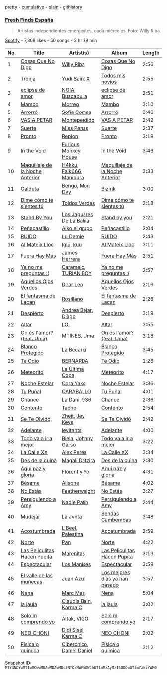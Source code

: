 pretty - [cumulative](/playlists/cumulative/37i9dQZF1DWVhn3qoy98w6.md) - [plain](/playlists/plain/37i9dQZF1DWVhn3qoy98w6) - [githistory](https://github.githistory.xyz/mackorone/spotify-playlist-archive/blob/main/playlists/plain/37i9dQZF1DWVhn3qoy98w6)

### [Fresh Finds España](https://open.spotify.com/playlist/37i9dQZF1DWVhn3qoy98w6)

> Artistas independientes emergentes, cada miércoles\. Foto: Willy Riba.

[Spotify](https://open.spotify.com/user/spotify) - 7,308 likes - 50 songs - 2 hr 39 min

| No. | Title | Artist(s) | Album | Length |
|---|---|---|---|---|
| 1 | [Cosas Que No Digo](https://open.spotify.com/track/3AsGBWMifVUz37NtDN6DnH) | [Willy Riba](https://open.spotify.com/artist/1MDcNFrfMoIlCUXNvOWAiT) | [Cosas Que No Digo](https://open.spotify.com/album/0ltcqxz1WegmgPqY7ZOeFn) | 2:56 |
| 2 | [Tronja](https://open.spotify.com/track/2LnPzWys8WHIuwwv7lZaKr) | [Yudi Saint X](https://open.spotify.com/artist/3FCIqYlVFXQF3FQ2dY4ap9) | [Todos mis novios](https://open.spotify.com/album/1MIM5fuUPCk9K4UE4SYBw5) | 2:55 |
| 3 | [eclipse de amor](https://open.spotify.com/track/6oU12RE1G6CxW8tHkYLiRl) | [NOIA](https://open.spotify.com/artist/7ME5Ue2P7g1BP11FRWr7LA), [Buscabulla](https://open.spotify.com/artist/0MoaBi6dSquXp6rrlqlF8R) | [eclipse de amor](https://open.spotify.com/album/1B0fg4RJtE53arBhogyE2B) | 2:51 |
| 4 | [Mambo](https://open.spotify.com/track/142K8wG0SPw36Ka2sqojCv) | [Morreo](https://open.spotify.com/artist/3Xp3bobA8pIQerBzo8jW8d) | [Mambo](https://open.spotify.com/album/4uYWlPEOjaslNWJn46JACM) | 3:10 |
| 5 | [Arrorró](https://open.spotify.com/track/5P86td72BHGAv3OEBMOZDF) | [Sofía Comas](https://open.spotify.com/artist/4W8QcZ9XWkdnFcMFVwL6Rb) | [Arrorró](https://open.spotify.com/album/4nz4bikIR6icB6uBjHO8dS) | 3:46 |
| 6 | [VAS A PETAR](https://open.spotify.com/track/755QPBbojnCDQR1c8OJJgd) | [Monteperdido](https://open.spotify.com/artist/3GxxpOZw5vZ4Z5Wxesav1y) | [VAS A PETAR](https://open.spotify.com/album/1eYgKsgcg1ogaL5sP5ZaSJ) | 2:42 |
| 7 | [Suerte](https://open.spotify.com/track/7jClzz624VljSRY73kxnLL) | [Miss Penas](https://open.spotify.com/artist/0qer4wP63SX8Xqbsb5hAto) | [Suerte](https://open.spotify.com/album/23tm8AF7Hl8Rhs6BX2hna0) | 2:37 |
| 8 | [Pronto](https://open.spotify.com/track/036ALWFM6JnbGJ7buxZ2xE) | [Repion](https://open.spotify.com/artist/15o4xwiKZWJ6jOFp9LeP24) | [Pronto](https://open.spotify.com/album/6EfoITktkpVnCNs8VjxLNl) | 3:19 |
| 9 | [In the Void](https://open.spotify.com/track/6xb1Ci1MwDvADgw1iqHqqJ) | [Furious Monkey House](https://open.spotify.com/artist/4u8LHuDsbX6iiVdAgG2Kq9) | [In the Void](https://open.spotify.com/album/7iQAuJ1mJMlR6FgdP38sLq) | 3:43 |
| 10 | [Maquillaje de la Noche Anterior](https://open.spotify.com/track/6CGh1txhbyAJJx63ap9q8J) | [H4kku](https://open.spotify.com/artist/2yIUmgwco88HlNwfczF5cd), [Faik666](https://open.spotify.com/artist/1BcWiXLupC48usJmldMzZU), [Manibura](https://open.spotify.com/artist/4aDvtCbo80dg7MgYg24xu9) | [Maquillaje de la Noche Anterior](https://open.spotify.com/album/44AymxiFgndmypDCZfykc5) | 3:33 |
| 11 | [Galduta](https://open.spotify.com/track/19mQ5OGCU7vPDefmf9UYFY) | [Bengo](https://open.spotify.com/artist/6dNHiPEIu6X3UrneNMX4EK), [Mon Dvy](https://open.spotify.com/artist/7MoX5e6PR4dvaoCXKXgZQ6) | [Bizirik](https://open.spotify.com/album/49jFff7BGP3zFDE8zbbc6W) | 3:00 |
| 12 | [Dime cómo te sientes tú](https://open.spotify.com/track/7K2w3nXOnAD5rm3Zay7jsR) | [Toldos Verdes](https://open.spotify.com/artist/0E2ZnsJ8v4h5x9y7aB8RLw) | [Dime cómo te sientes tú](https://open.spotify.com/album/7F5SvY260jPmZpGy63ScJX) | 2:18 |
| 13 | [Stand By You](https://open.spotify.com/track/65QzJu6XlEpc3kQCXPuMxa) | [Los Jaguares De La Bahía](https://open.spotify.com/artist/1O6og7B4901T9pfhlRz1a5) | [Stand by you](https://open.spotify.com/album/3BIQYIdnfGrIoBQqYJ6HGJ) | 2:21 |
| 14 | [Peñacastillo](https://open.spotify.com/track/4tmpzgQLJhMXhmYLXDVFje) | [Aiko el grupo](https://open.spotify.com/artist/0mk9dVJMJF4fanFzeZo6K1) | [Peñacastillo](https://open.spotify.com/album/6BMjdPvhc4zoCOi1HicRlo) | 2:04 |
| 15 | [RUIDO](https://open.spotify.com/track/1JmDikHj98o7wXeGJN8Oi3) | [Lu Demie](https://open.spotify.com/artist/0UngCHHTGXq1hWlQCuqDmb) | [RUIDO](https://open.spotify.com/album/7l5mlZbuTBN5UWz8HAEAaN) | 2:43 |
| 16 | [Al Mateix Lloc](https://open.spotify.com/track/5SDKlePLbKowakcFgrIRPo) | [Iglú](https://open.spotify.com/artist/4Wfi7bsHCX2jfKgYvwl4gO), [kuu](https://open.spotify.com/artist/77cBad8DNTobzNpER2rQfX) | [Al Mateix Lloc](https://open.spotify.com/album/7wvhA6rrFwNgzAPRLGTMZg) | 3:11 |
| 17 | [Fuera Hay Más](https://open.spotify.com/track/2o5Untci2vhVzO48be8coe) | [James Herrera](https://open.spotify.com/artist/4eQFCzwxKC2wBXVrGlb2O4) | [Fuera Hay Más](https://open.spotify.com/album/6dYv0tYUBZPblQOVOTds5X) | 2:51 |
| 18 | [Ya no me preguntas :\(](https://open.spotify.com/track/0nRyd1sdfzclOuAlrqoq13) | [Caramelo](https://open.spotify.com/artist/4PbO9BMuW73V94vFBPuXW4), [TURIAN BOY](https://open.spotify.com/artist/1eSwgui2FpnjUczhPdCuvb) | [Ya no me preguntas :\(](https://open.spotify.com/album/7nfAPWow6AADqQAEUFHbUx) | 2:57 |
| 19 | [Aquellos Ojos Verdes](https://open.spotify.com/track/5ruPAQOzI23RffAKTZcgdj) | [Dear Leo](https://open.spotify.com/artist/3lfVH6hkFMxtzwUXdlyb60) | [Aquellos Ojos Verdes](https://open.spotify.com/album/6QpJm0EVKgkhumERAYnZq6) | 2:19 |
| 20 | [El fantasma de Lacan](https://open.spotify.com/track/49j6rCUV91ZYzJIU0a63WE) | [Rosillano](https://open.spotify.com/artist/6TkyvtlN0ZfU8SsvKqdoE9) | [El fantasma de Lacan](https://open.spotify.com/album/2XoPzqUN74BMTBJ3Xaz8Vb) | 2:26 |
| 21 | [Despierto](https://open.spotify.com/track/03wwC5vZMG8WtCjXwpjClK) | [Andrea Bejar](https://open.spotify.com/artist/5l3g6Xp8KQE4prw9hk6rQ8), [Diàgo](https://open.spotify.com/artist/7c4D4GARDnPEe1arEIKp0s) | [Despierto](https://open.spotify.com/album/3KhASegtqWv7krbI95cGU3) | 3:19 |
| 22 | [Altar](https://open.spotify.com/track/3WyJCG5TITCX9XlgIkD3oj) | [I.O.](https://open.spotify.com/artist/0W7i4dR3G2zB88NtkMkVgf) | [Altar](https://open.spotify.com/album/6gxBp3aafZ9LzXD1M2Remx) | 3:55 |
| 23 | [On és l'amor? \(feat\. Uma\)](https://open.spotify.com/track/6hbKcsgpG2X2gEL8JjMKeL) | [MTINES](https://open.spotify.com/artist/76lAr4DMu57YZufBZpdEP4), [Uma](https://open.spotify.com/artist/0RZewmdiKrFtejSJ3jfmGs) | [On és l'amor? \(feat\. Uma\)](https://open.spotify.com/album/0YpSrk1L3FYgBjHi3vTRKz) | 3:18 |
| 24 | [Blanco Protegido](https://open.spotify.com/track/7uKhqjk48KxBssrBoNPdtP) | [La Becaria](https://open.spotify.com/artist/41izfWLUUrKOeu7MSGSHxS) | [Blanco Protegido](https://open.spotify.com/album/5Fjke4uUVyd3mjppJDRJje) | 3:45 |
| 25 | [Te Odio](https://open.spotify.com/track/5x1JcXWynYCWR729Ca7Pyh) | [BERNARDA](https://open.spotify.com/artist/4AMFwj85joZJusmm6uK6AW) | [Te Odio](https://open.spotify.com/album/0Qk5XBMc32QTHAeUPylDKt) | 1:26 |
| 26 | [Meteorito](https://open.spotify.com/track/1dNDxCDGhRssMduNcSY1hH) | [La Última Copa](https://open.spotify.com/artist/6mwcPPLjITp5LcqmeFZaL7) | [Meteorito](https://open.spotify.com/album/2PNraHBzz4SXM9dMX1j5G0) | 4:17 |
| 27 | [Noche Estelar](https://open.spotify.com/track/5jj4mN9MQcGnpgCj1bootx) | [Cora Yako](https://open.spotify.com/artist/09un4iSHi0vAwjGBwvWiDm) | [Noche Estelar](https://open.spotify.com/album/0CDcUKQydmwaQ0zHdXwMo5) | 3:36 |
| 28 | [Tu Puñal](https://open.spotify.com/track/2royi8vLf3gGO4yAJjQ1PR) | [CARABALLO](https://open.spotify.com/artist/3cL2rJBbEiiz8zIxzdQ2mr) | [Tu Puñal](https://open.spotify.com/album/7Ik2ZH3dz4sNlCjQxQFQeS) | 4:01 |
| 29 | [Chance](https://open.spotify.com/track/0RWDc1NiftnjIMGtvgzPwq) | [La Dani](https://open.spotify.com/artist/3TJq3RpStgVuYfSyZ1jQJS), [936](https://open.spotify.com/artist/4zbUEP4kM8M21YqMtWbP0v) | [Chance](https://open.spotify.com/album/6rQV5kJBeJd7SP9sqxOL6V) | 2:36 |
| 30 | [Contento](https://open.spotify.com/track/46kBQV8eoh0pbVvYE4W4XZ) | [Tacho](https://open.spotify.com/artist/0iym7MctBjSQcYJH4kDKRp) | [Contento](https://open.spotify.com/album/7oQwIb1jy54ndL6TQBd99b) | 2:54 |
| 31 | [Se Te Olvidó](https://open.spotify.com/track/0PsJH4YYZZUZjjhDsfn6jh) | [Zheit](https://open.spotify.com/artist/2wa9XNQ6RvXwD2WBKpLFsz), [Jey Keys](https://open.spotify.com/artist/1munpoe9Fvb0TcorDCXN8D) | [Se Te Olvidó](https://open.spotify.com/album/51qrnZnaQbTmeubAO2Fkbb) | 2:42 |
| 32 | [Adelante](https://open.spotify.com/track/5NvqDMHAL38UTfNQFizEWm) | [levitants](https://open.spotify.com/artist/5Ed1kJRHN0Uj0BhGbRNutV) | [Adelante](https://open.spotify.com/album/4TGfWV8k3nPN3DFbjNplCJ) | 4:00 |
| 33 | [Todo va a ir a mejor](https://open.spotify.com/track/0eLYSxBkS0P6m3vF6wMQFT) | [Biela](https://open.spotify.com/artist/3V4eTmIv1fY1zTRSOFOjEH), [Johnny Garso](https://open.spotify.com/artist/6zvsUJE9zNUpP3mV3tQsCg) | [Todo va a ir a mejor](https://open.spotify.com/album/1jvt4EcdNM37huxPXJ2Gkm) | 3:22 |
| 34 | [La Calle XX](https://open.spotify.com/track/7Dk3pBS0mnDeUMyJOFHsfr) | [Alex Perea](https://open.spotify.com/artist/3kzqudsmN33sSYb2lu8I1D) | [La Calle XX](https://open.spotify.com/album/4GchyoSycTqsisTYwDD2AO) | 3:34 |
| 35 | [Des de la cuina](https://open.spotify.com/track/3KNTu3VGHdjFNwshyadXeP) | [Magalí Datzira](https://open.spotify.com/artist/4Wwktb7LI1OtXAWRO6Hln4) | [Des de la cuina](https://open.spotify.com/album/2Gy6lJRZ1YGpiHksZ2o3zZ) | 2:30 |
| 36 | [Aquí paz y gloria](https://open.spotify.com/track/2mqcnexiNK1Di7EKeihEmu) | [Florent y Yo](https://open.spotify.com/artist/2iYfFA4WAdUuvHXGY61aE4) | [Aquí paz y gloria](https://open.spotify.com/album/5STDpdZPZI4Db5rrmGUX8Q) | 4:31 |
| 37 | [Bésame](https://open.spotify.com/track/7uztezt6a1MlMLLuIR3NCX) | [Alisone](https://open.spotify.com/artist/4jREeAP6ogIlfy7c2ME4Y5) | [Bésame](https://open.spotify.com/album/647INHj6XfwrPw9Jqb8Jls) | 4:02 |
| 38 | [No Estás](https://open.spotify.com/track/3MQo0VDOb9DsEUTJJrFasR) | [Featherweight](https://open.spotify.com/artist/6rIDB6GEFuVB4BLw1ejL9R) | [No Estás](https://open.spotify.com/album/0ury8Qt1XWRSzHGDwtXZF1) | 3:27 |
| 39 | [Persiguiendo a Amy](https://open.spotify.com/track/7LExRwf3auIUn0aG6eHwwZ) | [Nadie Patín](https://open.spotify.com/artist/1EVcueF5J7XTuYH0nTGJsB) | [Persiguiendo a Amy](https://open.spotify.com/album/4LHwcbNcowiulSVWc1HmK2) | 2:44 |
| 40 | [Mudéjar](https://open.spotify.com/track/583Gsvrk67hGIxLr15Z8wL) | [La Jvnta](https://open.spotify.com/artist/1wHptSDgqHuIBNzx5YbdkH) | [Sendas Cambembas](https://open.spotify.com/album/3wh9GFMLpT0UqEqvnCg3z4) | 3:48 |
| 41 | [Acostumbrada](https://open.spotify.com/track/6vkqMEtEt0r7k64DAYlLUY) | [L'Beel](https://open.spotify.com/artist/2NaOGDdslPSAHTqsMSSbx4), [Palestina](https://open.spotify.com/artist/1ncLlnyWV4uekSf4MIpmOs) | [Acostumbrada](https://open.spotify.com/album/5yInK5I98tCN2gOBRD6zqv) | 2:59 |
| 42 | [Norte](https://open.spotify.com/track/0WtC2irWo9XaZ1ipJwa8hB) | [Pan](https://open.spotify.com/artist/6TwVti0LuoYhLwKylNtvfX) | [Norte](https://open.spotify.com/album/5fe5I5TfMpIjuUa3BCZ1lT) | 4:22 |
| 43 | [Las Peliculitas Hacen Pupita](https://open.spotify.com/track/7xGhnsfZdYbOXXEINLRY30) | [Marenitas](https://open.spotify.com/artist/6XnxQkE00jKnuvrirBuP5u) | [Las Peliculitas Hacen Pupita](https://open.spotify.com/album/5OahATMsHdDwn3a2e1dn9o) | 3:13 |
| 44 | [Espectacular](https://open.spotify.com/track/0Mxe55fpVLJvaQT5wR0Adw) | [Los Manises](https://open.spotify.com/artist/2PcGHnMXzeRbAsAZEIGLIh) | [Espectacular](https://open.spotify.com/album/4u1xTpTGomNDsWuID9AdA5) | 3:59 |
| 45 | [El valle de las muñecas](https://open.spotify.com/track/34OHLXoeVbUOuNmSHolOtj) | [Juan Azul](https://open.spotify.com/artist/2Vn6T7bYqhxrrgrlMtIriw) | [Los mejores días ya han pasado](https://open.spotify.com/album/24AR0hGrrhMHMRUXJ2FFb5) | 3:57 |
| 46 | [Nena](https://open.spotify.com/track/66T2lsNKZwjxXKmkE0DWxS) | [Marc Mas](https://open.spotify.com/artist/2Afa8bc03hUILSCuypSSzt) | [Nena](https://open.spotify.com/album/51MWrSClYZTToOAm5luHrV) | 5:04 |
| 47 | [la jaula](https://open.spotify.com/track/1Be3ou3Z5sBq0qwgR6ymIz) | [Claudia Bain](https://open.spotify.com/artist/0HpMnoBW5aeXNr9tWZyPWt), [Karma C](https://open.spotify.com/artist/0o5CzIkmDyHMF4yG4CrAxh) | [la jaula](https://open.spotify.com/album/2q7xnQethPPhteviQSVkZf) | 3:02 |
| 48 | [Solo m comprendo yo](https://open.spotify.com/track/1YlmUhpJZs9jWRBcZlJJCS) | [Altak](https://open.spotify.com/artist/6u7wmFbrMYOGV7Z7dIDfhf), [VIGO](https://open.spotify.com/artist/4439H0odnAN0ToEUclZGiS) | [Solo m comprendo yo](https://open.spotify.com/album/2P8KulDZOIhylneFbOJ5ez) | 2:17 |
| 49 | [NEO CHONI](https://open.spotify.com/track/3mYn9TypM6hFirz9uonaEv) | [Didi Sisel](https://open.spotify.com/artist/0sZKNV4G3bbHKQ0Sj75twq), [Karma C](https://open.spotify.com/artist/0o5CzIkmDyHMF4yG4CrAxh) | [NEO CHONI](https://open.spotify.com/album/4Mpmpt6rI9AlwJmTxP12nT) | 2:02 |
| 50 | [Física o química](https://open.spotify.com/track/5SpOe3kgL1Lte3vGDKAggs) | [Ciberchico](https://open.spotify.com/artist/2Y6MpHfkkDuoc4x47xcdho), [Daniel Daniel](https://open.spotify.com/artist/63hRgCbTdP3yf4IdYZ2AID) | [Física o química](https://open.spotify.com/album/4frEbMcP4umG8Ue6CNHIrO) | 3:12 |

Snapshot ID: `MTY3NDYwMTIwMCwwMDAwMDAwMDc5NTQzMWFhOWJhOTlmMzAyMzI5ODQwOTlmYzkzYWM0`
